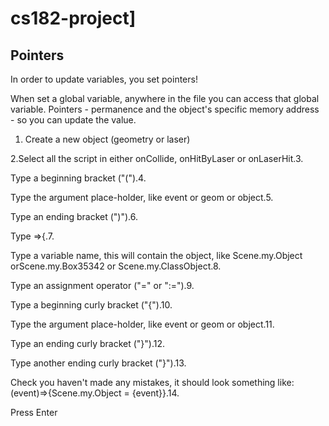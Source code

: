 # cs182-project]

## Pointers
In order to update variables, you set pointers! 

When set a global variable, anywhere in the file you can access that global variable. Pointers - permanence and the object's specific memory address - so you can update the value. 


1. Create a new object (geometry or laser)

2.Select all the script in either onCollide, onHitByLaser or onLaserHit.3.
 
Type a beginning bracket ("(").4.
 
Type the argument place-holder, like event or geom or object.5.
 
Type an ending bracket (")").6.
 
Type =>{.7.
 
Type a variable name, this will contain the object, like Scene.my.Object orScene.my.Box35342 or Scene.my.ClassObject.8.
 
Type an assignment operator ("=" or ":=").9.
 
Type a beginning curly bracket ("{").10.
 
Type the argument place-holder, like event or geom or object.11.
 
Type an ending curly bracket ("}").12.
 
Type another ending curly bracket ("}").13.
 
Check you haven't made any mistakes, it should look something like:(event)=>{Scene.my.Object = {event}}.14.
 
Press Enter
